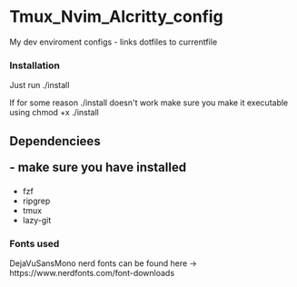 # Tmux_Nvim_Alcritty_config
My dev enviroment configs - links dotfiles to currentfile

<h3> Installation </h3>
<p>Just run ./install</p>
<p>If for some reason ./install doesn't work make sure you make it executable using chmod +x ./install</p>


<h2>Dependenciees<p> - make sure you have installed</p></h2>
<ul>
    <li>fzf</li>
    <li>ripgrep</li>
    <li>tmux</li>
    <li>lazy-git</li>
</ul>

<h3> Fonts used </h3>
<p>DejaVuSansMono nerd fonts can be found here -> https://www.nerdfonts.com/font-downloads</p>
